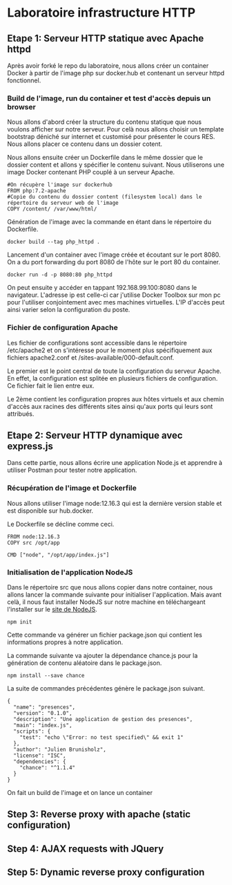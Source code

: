 # Laboratoire infrastructure HTTP

## Etape 1: Serveur HTTP statique avec Apache httpd

Après avoir forké le repo du laboratoire, nous allons créer un container Docker à partir de l'image php sur docker.hub et contenant un serveur httpd fonctionnel. 

### Build de l'image, run du container et test d'accès depuis un browser
Nous allons d'abord créer la structure du contenu statique que nous voulons afficher sur notre serveur. Pour celà nous allons choisir un template bootstrap déniché sur internet et customisé pour présenter le cours RES. Nous allons placer ce contenu dans un dossier cotent.

Nous allons ensuite créer un Dockerfile dans le même dossier que le dossier content et allons y spécifier le contenu suivant. Nous utiliserons une image Docker contenant PHP couplé à un serveur Apache.

```
#On récupère l'image sur dockerhub
FROM php:7.2-apache
#Copie du contenu du dossier content (filesystem local) dans le répertoire du serveur web de l'image
COPY /content/ /var/www/html/
```

Génération de l'image avec la commande en étant dans le répertoire du Dockerfile.
```
docker build --tag php_httpd .
```

Lancement d'un container avec l'image créée et écoutant sur le port 8080. On a du port forwarding du port 8080 de l'hôte sur le port 80 du container.

```
docker run -d -p 8080:80 php_httpd
```

On peut ensuite y accéder en tappant 192.168.99.100:8080 dans le navigateur. L'adresse ip est celle-ci car j'utilise Docker Toolbox sur mon pc pour l'utiliser conjointement avec mes machines virtuelles. L'IP d'accès peut ainsi varier selon la configuration du poste.

### Fichier de configuration Apache

Les fichier de configurations sont accessible dans le répertoire /etc/apache2 et on s'intéresse pour le moment plus spécifiquement aux fichiers apache2.conf et /sites-available/000-default.conf.

Le premier est le point central de toute la configuration du serveur Apache. En effet, la configuration est splitée en plusieurs fichiers de configuration. Ce fichier fait le lien entre eux.

Le 2ème contient les configuration propres aux hôtes virtuels et aux chemin d'accès aux racines des différents sites ainsi qu'aux ports qui leurs sont attribués.


## Etape 2: Serveur HTTP dynamique avec express.js
Dans cette partie, nous allons écrire une application Node.js et apprendre à utiliser Postman pour tester notre application.

### Récupération de l'image et Dockerfile
Nous allons utiliser l'image node:12.16.3 qui est la dernière version stable et est disponible sur hub.docker.

Le Dockerfile se décline comme ceci.
```
FROM node:12.16.3
COPY src /opt/app

CMD ["node", "/opt/app/index.js"]
```

### Initialisation de l'application NodeJS

Dans le répertoire src que nous allons copier dans notre container, nous allons lancer la commande suivante pour initialiser l'application. Mais avant celà, il nous faut installer NodeJS sur notre machine en téléchargeant l'installer sur le [site de NodeJS](https://nodejs.org/en/download/).
```
npm init
```

Cette commande va générer un fichier package.json qui contient les informations propres à notre application.

La commande suivante va ajouter la dépendance chance.js pour la génération de contenu aléatoire dans le package.json.

```
npm install --save chance
```

La suite de commandes précédentes génère le package.json suivant.

```
{
  "name": "presences",
  "version": "0.1.0",
  "description": "Une application de gestion des presences",
  "main": "index.js",
  "scripts": {
    "test": "echo \"Error: no test specified\" && exit 1"
  },
  "author": "Julien Brunisholz",
  "license": "ISC",
  "dependencies": {
    "chance": "^1.1.4"
  }
}

```

On fait un build de l'image et on lance un container




## Step 3: Reverse proxy with apache (static configuration)

## Step 4: AJAX requests with JQuery

## Step 5: Dynamic reverse proxy configuration
